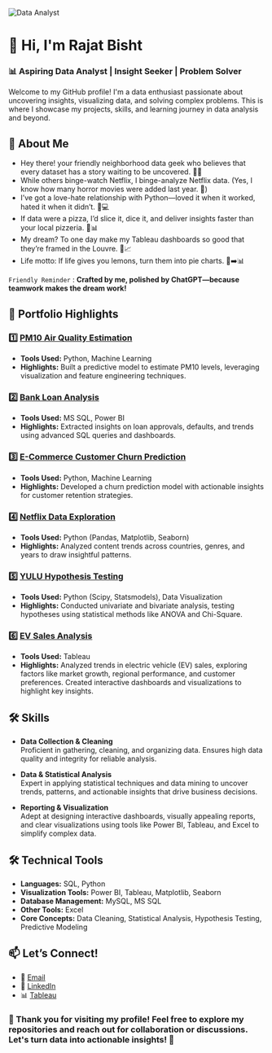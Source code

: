 ![Data Analyst](https://github.com/user-attachments/assets/b6dcdad8-5c61-4759-960e-6c62a75f3ded)





# 👋 Hi, I'm Rajat Bisht  

### 📊 **Aspiring Data Analyst | Insight Seeker | Problem Solver**  

Welcome to my GitHub profile! I'm a data enthusiast passionate about uncovering insights, visualizing data, and solving complex problems. This is where I showcase my projects, skills, and learning journey in data analysis and beyond.  


## 🌟 **About Me**  

- Hey there! your friendly neighborhood data geek who believes that every dataset has a story waiting to be uncovered. 📖✨  
- While others binge-watch Netflix, I binge-analyze Netflix data. (Yes, I know how many horror movies were added last year. 🧟)  
- I’ve got a love-hate relationship with Python—loved it when it worked, hated it when it didn’t. 🐍💻  
- If data were a pizza, I’d slice it, dice it, and deliver insights faster than your local pizzeria. 🍕📊  
- My dream? To one day make my Tableau dashboards so good that they’re framed in the Louvre. 🎨📈
- Life motto: If life gives you lemons, turn them into pie charts. 🍋➡️📊

`Friendly Reminder` : **Crafted by me, polished by ChatGPT—because teamwork makes the dream work!**

## 💼 **Portfolio Highlights**  

### 1️⃣ [PM10 Air Quality Estimation](https://tinyurl.com/34pytb3a)
- **Tools Used:** Python, Machine Learning  
- **Highlights:** Built a predictive model to estimate PM10 levels, leveraging visualization and feature engineering techniques.  

### 2️⃣ [Bank Loan Analysis](https://tinyurl.com/34twydhd) 
- **Tools Used:** MS SQL, Power BI  
- **Highlights:** Extracted insights on loan approvals, defaults, and trends using advanced SQL queries and dashboards.  

### 3️⃣ [E-Commerce Customer Churn Prediction](https://tinyurl.com/ydzpxvpe)
- **Tools Used:** Python, Machine Learning  
- **Highlights:** Developed a churn prediction model with actionable insights for customer retention strategies.  

### 4️⃣ [Netflix Data Exploration](https://tinyurl.com/4y5ayucy)
- **Tools Used:** Python (Pandas, Matplotlib, Seaborn)  
- **Highlights:** Analyzed content trends across countries, genres, and years to draw insightful patterns.  

### 5️⃣ [YULU Hypothesis Testing](https://tinyurl.com/mvefu92h)
- **Tools Used:** Python (Scipy, Statsmodels), Data Visualization  
- **Highlights:** Conducted univariate and bivariate analysis, testing hypotheses using statistical methods like ANOVA and Chi-Square.

### 6️⃣ [EV Sales Analysis](https://tinyurl.com/2s3p9drb)
- **Tools Used:** Tableau 
- **Highlights:** Analyzed trends in electric vehicle (EV) sales, exploring factors like market growth, regional performance, and customer preferences. Created interactive dashboards and visualizations to highlight key insights.  


## 🛠 **Skills**  

- **Data Collection & Cleaning**  
Proficient in gathering, cleaning, and organizing data. Ensures high data quality and integrity for reliable analysis.  

- **Data & Statistical Analysis**  
Expert in applying statistical techniques and data mining to uncover trends, patterns, and actionable insights that drive business decisions.  

- **Reporting & Visualization**  
Adept at designing interactive dashboards, visually appealing reports, and clear visualizations using tools like Power BI, Tableau, and Excel to simplify complex data.  


## 🛠 **Technical Tools**  
- **Languages:** SQL, Python  
- **Visualization Tools:** Power BI, Tableau, Matplotlib, Seaborn  
- **Database Management:** MySQL, MS SQL
- **Other Tools:** Excel
- **Core Concepts:** Data Cleaning, Statistical Analysis, Hypothesis Testing, Predictive Modeling  

## 📫 **Let’s Connect!**  
- 📧 [Email](mailto:rbisht2909@gmail.com)  
- 💼 [LinkedIn](https://www.linkedin.com/in/irajatbisht/)
- 📊 [Tableau](https://tinyurl.com/6bcup3u9)


### 🌟 Thank you for visiting my profile! Feel free to explore my repositories and reach out for collaboration or discussions. Let's turn data into actionable insights! 🚀  

